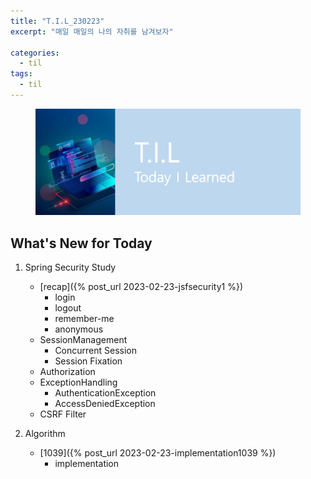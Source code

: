 ```yaml
---
title: "T.I.L_230223"
excerpt: "매일 매일의 나의 자취를 남겨보자"

categories:
  - til
tags:
  - til
---
```

<figure>
    <img src="/assets/images/til_image.png">
</figure>

## What's New for  Today   
1. Spring Security Study
    - [recap]({% post_url 2023-02-23-jsfsecurity1 %})
        - login
        - logout
        - remember-me
        - anonymous
    - SessionManagement
        - Concurrent Session
        - Session Fixation
    - Authorization
    - ExceptionHandling
        - AuthenticationException
        - AccessDeniedException
    - CSRF Filter

2. Algorithm
    - [1039]({% post_url 2023-02-23-implementation1039 %})
        - implementation

        